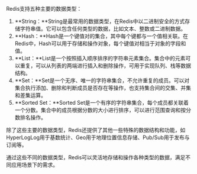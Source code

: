 Redis支持五种主要的数据类型：

1. **String：**String是最常用的数据类型，在Redis中以二进制安全的方式存储字符串值。它可以包含任何类型的数据，比如文本、整数或二进制数据。
2. **Hash：**Hash是一个键值对的集合，其中每个键都与一个值相关联。在Redis中，Hash可以用于存储和操作对象，每个键值对相当于对象的字段和值。
3. **List：**List是一个按照插入顺序排序的字符串元素集合。集合中的元素可以重复，可以从列表的两端进行插入和删除操作，可用于实现队列、栈等数据结构。
4. **Set：**Set是一个无序、唯一的字符串集合，不允许重复的成员。可以对集合执行添加、删除和判断成员是否存在等操作，也支持集合间的交集、并集和差集运算。
5. **Sorted Set：**Sorted Set是一个有序的字符串集合，每个成员都关联着一个分数。集合中的成员根据分数的大小进行排序，可以进行范围查询和按分数排名操作。

除了这些主要的数据类型，Redis还提供了其他一些特殊的数据结构和功能，如HyperLogLog用于基数统计、Geo用于地理位置信息存储、Pub/Sub用于发布与订阅等。

通过这些不同的数据类型，Redis可以灵活地存储和操作各种类型的数据，满足不同应用场景下的需求。

